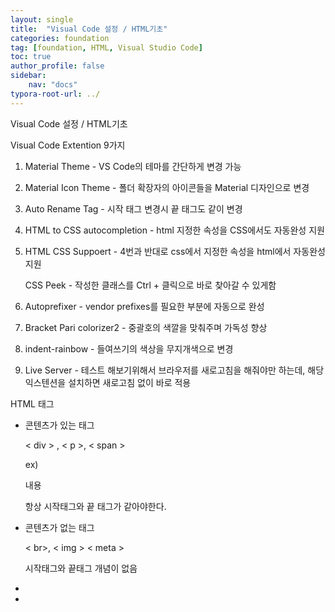 ```yaml
---
layout: single
title:  "Visual Code 설정 / HTML기초"
categories: foundation
tag: [foundation, HTML, Visual Studio Code]
toc: true
author_profile: false
sidebar:
    nav: "docs"
typora-root-url: ../
---
```


Visual Code 설정 / HTML기초



Visual Code Extention 9가지

1. Material Theme - VS Code의 테마를 간단하게 변경 가능

2. Material Icon Theme - 폴더 확장자의 아이콘들을 Material 디자인으로 변경

3. Auto Rename Tag - 시작 태그 변경시 끝 태그도 같이 변경

4. HTML to CSS autocompletion - html 지정한 속성을 CSS에서도 자동완성 지원

5. HTML CSS Suppoert - 4번과 반대로 css에서 지정한 속성을 html에서 자동완성 지원

   CSS Peek - 작성한 클래스를 Ctrl + 클릭으로 바로 찾아갈 수 있게함

6. Autoprefixer - vendor prefixes를 필요한 부분에 자동으로 완성

7. Bracket Pari colorizer2 - 중괄호의 색깔을 맞춰주며 가독성 향상

8. indent-rainbow - 들여쓰기의 색상을 무지개색으로 변경

9. Live Server - 테스트 해보기위해서 브라우저를 새로고침을 해줘야만 하는데, 해당 익스텐션을 설치하면 새로고침 없이 바로 적용



HTML 태그

+ 콘텐츠가 있는 태그

  < div > , < p >, < span > 

  ex) <div>내용</div>

  항상 시작태그와 끝 태그가 같아야한다.

+ 콘텐츠가 없는 태그

  < br>, < img > < meta >

   시작태그와 끝태그 개념이 없음

+ 

+ 

  

  

  